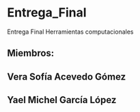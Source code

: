 # Entrega_Final
Entrega Final Herramientas computacionales

## Miembros:

## Vera Sofía Acevedo Gómez 
## Yael Michel García López